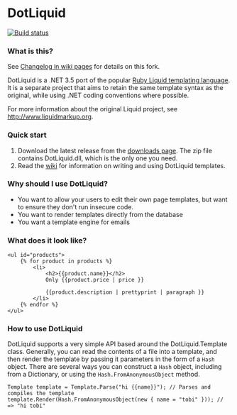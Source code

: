 # DotLiquid

[![Build status](https://ci.appveyor.com/api/projects/status/itsl3a6ludjah4o3)](https://ci.appveyor.com/project/tgjones/dotliquid)

### What is this?

See [Changelog in wiki pages](https://github.com/canerelci/dotliquid/wiki/Changelog) for details on this fork.

DotLiquid is a .NET 3.5 port of the popular [Ruby Liquid templating language](http://www.liquidmarkup.org). It is a separate project that aims to retain the same template syntax as the original, while using .NET coding conventions where possible.

For more information about the original Liquid project, see <http://www.liquidmarkup.org>.

### Quick start

1. Download the latest release from the [downloads page](http://github.com/formosatek/dotliquid/downloads).
   The zip file contains DotLiquid.dll, which is the only one you need.
2. Read the [wiki](http://github.com/formosatek/dotliquid/wiki) for information on writing and using
   DotLiquid templates.

### Why should I use DotLiquid?

* You want to allow your users to edit their own page templates, but want to ensure they don't run insecure code.
* You want to render templates directly from the database
* You want a template engine for emails

### What does it look like?

	<ul id="products">
		{% for product in products %}
			<li>
				<h2>{{product.name}}</h2>
				Only {{product.price | price }}

				{{product.description | prettyprint | paragraph }}
			</li>
		{% endfor %}
	</ul>

### How to use DotLiquid

DotLiquid supports a very simple API based around the DotLiquid.Template class. Generally, you can read the contents of a file into a template, and then render the template by passing it parameters in the form of a `Hash` object. There are several ways you can construct a `Hash` object, including from a Dictionary, or using the `Hash.FromAnonymousObject` method.

	Template template = Template.Parse("hi {{name}}"); // Parses and compiles the template
	template.Render(Hash.FromAnonymousObject(new { name = "tobi" })); // => "hi tobi" 
